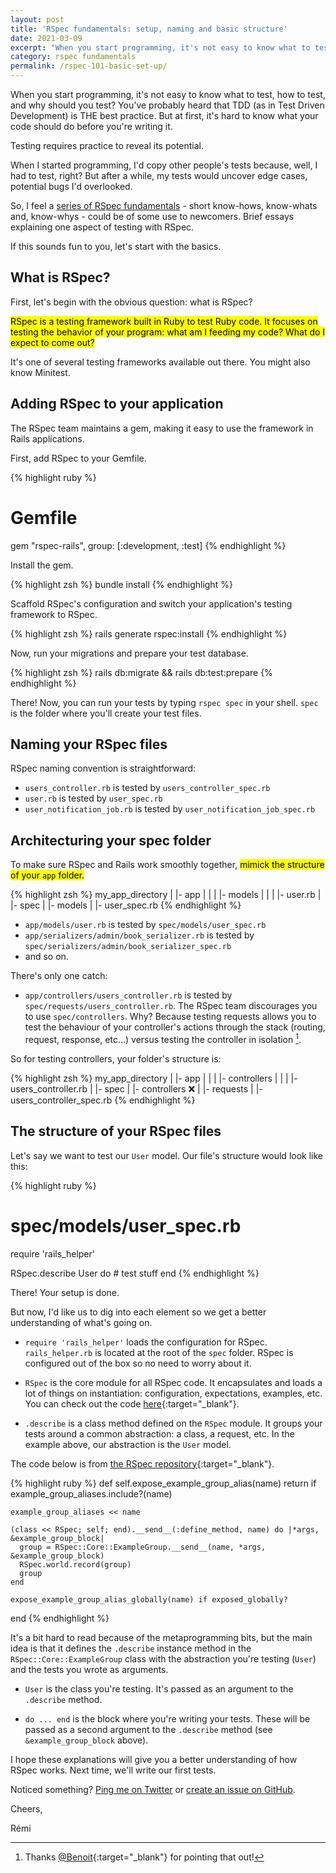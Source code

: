 ```yaml
---
layout: post
title: 'RSpec fundamentals: setup, naming and basic structure'
date: 2021-03-09
excerpt: "When you start programming, it's not easy to know what to test, how to test, and why should you test? So let's start with the basics: a basic setup and exploring your tests structure."
category: rspec fundamentals
permalink: /rspec-101-basic-set-up/
---
```


When you start programming, it's not easy to know what to test, how to test, and why should you test? You've probably heard that TDD (as in Test Driven Development) is THE best practice. But at first, it's hard to know what your code should do before you're writing it.

Testing requires practice to reveal its potential.

When I started programming, I'd copy other people's tests because, well, I had to test, right? But after a while, my tests would uncover edge cases, potential bugs I'd overlooked.

So, I feel a [series of RSpec fundamentals]({{site.baseurl}}/series/rspec/) - short know-hows, know-whats and, know-whys - could be of some use to newcomers. Brief essays explaining one aspect of testing with RSpec.

If this sounds fun to you, let's start with the basics.

## What is RSpec?

First, let's begin with the obvious question: what is RSpec?

<mark>RSpec is a testing framework built in Ruby to test Ruby code. It focuses on testing the behavior of your program: what am I feeding my code? What do I expect to come out?</mark>

It's one of several testing frameworks available out there. You might also know Minitest.

## Adding RSpec to your application

The RSpec team maintains a gem, making it easy to use the framework in Rails applications.

First, add RSpec to your Gemfile.

{% highlight ruby %}
  # Gemfile

  gem "rspec-rails", group: [:development, :test]
{% endhighlight %}

Install the gem.

{% highlight zsh %}
  bundle install
{% endhighlight %}

Scaffold RSpec's configuration and switch your application's testing framework to RSpec.

{% highlight zsh %}
  rails generate rspec:install
{% endhighlight %}

Now, run your migrations and prepare your test database.

{% highlight zsh %}
  rails db:migrate && rails db:test:prepare
{% endhighlight %}

There! Now, you can run your tests by typing `rspec spec` in your shell. `spec` is the folder where you'll create your test files.

## Naming your RSpec files

RSpec naming convention is straightforward:

- `users_controller.rb` is tested by `users_controller_spec.rb`
- `user.rb` is tested by `user_spec.rb`
- `user_notification_job.rb` is tested by `user_notification_job_spec.rb`

## Architecturing your spec folder

To make sure RSpec and Rails work smoothly together, <mark>mimick the structure of your `app` folder.</mark>

{% highlight zsh %}
  my_app_directory
  |
  |- app
  |  |
  |  |- models
  |     |
  |     |- user.rb
  |
  |- spec
     |
     |- models
        |
        |- user_spec.rb
{% endhighlight %}

- `app/models/user.rb` is tested by `spec/models/user_spec.rb`
- `app/serializers/admin/book_serializer.rb` is tested by `spec/serializers/admin/book_serializer_spec.rb`
- and so on.

There's only one catch:

- `app/controllers/users_controller.rb` is tested by `spec/requests/users_controller.rb`. The RSpec team discourages you to use `spec/controllers`. Why? Because testing requests allows you to test the behaviour of your controller's actions through the stack (routing, request, response, etc...) versus testing the controller in isolation [^1].

So for testing controllers, your folder's structure is:

{% highlight zsh %}
  my_app_directory
  |
  |- app
  |  |
  |  |- controllers
  |     |
  |     |- users_controller.rb
  |
  |- spec
     |
     |- controllers ❌
     |
     |- requests
        |
        |- users_controller_spec.rb
{% endhighlight %}

## The structure of your RSpec files

Let's say we want to test our `User` model. Our file's structure would look like this:

{% highlight ruby %}
  # spec/models/user_spec.rb

  require 'rails_helper'

  RSpec.describe User do
    # test stuff
  end
{% endhighlight %}

There! Your setup is done.

But now, I'd like us to dig into each element so we get a better understanding of what's going on.

- `require 'rails_helper'` loads the configuration for RSpec. `rails_helper.rb` is located at the root of the `spec` folder. RSpec is configured out of the box so no need to worry about it.

- `RSpec` is the core module for all RSpec code. It encapsulates and loads a lot of things on instantiation: configuration, expectations, examples, etc. You can check out the code [here](https://github.com/rspec/rspec-core/blob/main/lib/rspec/core.rb#L41){:target="\_blank"}.

- `.describe` is a class method defined on the `RSpec` module. It groups your tests around a common abstraction: a class, a request, etc. In the example above, our abstraction is the `User` model.

The code below is from [the RSpec repository](https://github.com/rspec/rspec-core/blob/fe3084758857f0714f05ada44a18f1dfe9bf7a7e/lib/rspec/core/dsl.rb#L42){:target="\_blank"}.

{% highlight ruby %}
  def self.expose_example_group_alias(name)
    return if example_group_aliases.include?(name)

    example_group_aliases << name

    (class << RSpec; self; end).__send__(:define_method, name) do |*args, &example_group_block|
      group = RSpec::Core::ExampleGroup.__send__(name, *args, &example_group_block)
      RSpec.world.record(group)
      group
    end

    expose_example_group_alias_globally(name) if exposed_globally?
  end
{% endhighlight %}

It's a bit hard to read because of the metaprogramming bits, but the main idea is that it defines the `.describe` instance method in the `RSpec::Core::ExampleGroup` class with the abstraction you're testing (`User`) and the tests you wrote as arguments.

- `User` is the class you're testing. It's passed as an argument to the `.describe` method.

- `do ... end` is the block where you're writing your tests. These will be passed as a second argument to the `.describe` method (see `&example_group_block` above).

I hope these explanations will give you a better understanding of how RSpec works. Next time, we'll write our first tests.

Noticed something? [Ping me on Twitter](https://twitter.com/mercier_remi) or [create an issue on GitHub](https://github.com/merciremi/remicodes/issues/new).

Cheers,

Rémi

[^1]: Thanks [@Benoit](https://twitter.com/Benoit_Tgt){:target="\_blank"} for pointing that out!
